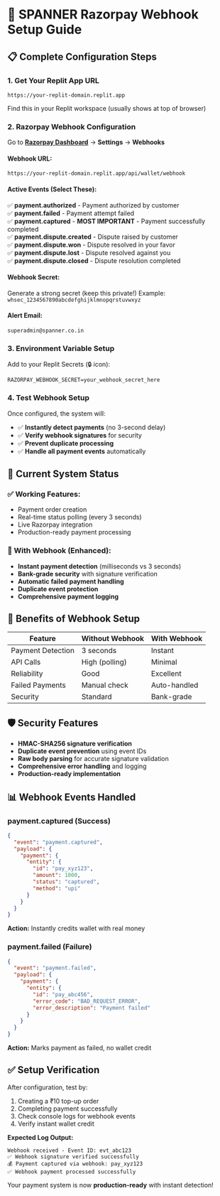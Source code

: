 # 🎯 SPANNER Razorpay Webhook Setup Guide

## 📋 Complete Configuration Steps

### 1. **Get Your Replit App URL**
```
https://your-replit-domain.replit.app
```
Find this in your Replit workspace (usually shows at top of browser)

### 2. **Razorpay Webhook Configuration**

Go to **[Razorpay Dashboard](https://dashboard.razorpay.com)** → **Settings** → **Webhooks**

#### **Webhook URL:**
```
https://your-replit-domain.replit.app/api/wallet/webhook
```

#### **Active Events (Select These):**
✅ **payment.authorized** - Payment authorized by customer  
✅ **payment.failed** - Payment attempt failed  
✅ **payment.captured** - **MOST IMPORTANT** - Payment successfully completed  
✅ **payment.dispute.created** - Dispute raised by customer  
✅ **payment.dispute.won** - Dispute resolved in your favor  
✅ **payment.dispute.lost** - Dispute resolved against you  
✅ **payment.dispute.closed** - Dispute resolution completed  

#### **Webhook Secret:**
Generate a strong secret (keep this private!)
Example: `whsec_1234567890abcdefghijklmnopqrstuvwxyz`

#### **Alert Email:**
`superadmin@spanner.co.in`

### 3. **Environment Variable Setup**

Add to your Replit Secrets (🔒 icon):
```
RAZORPAY_WEBHOOK_SECRET=your_webhook_secret_here
```

### 4. **Test Webhook Setup**

Once configured, the system will:
- ✅ **Instantly detect payments** (no 3-second delay)
- ✅ **Verify webhook signatures** for security
- ✅ **Prevent duplicate processing** 
- ✅ **Handle all payment events** automatically

## 🔧 **Current System Status**

### **✅ Working Features:**
- Payment order creation
- Real-time status polling (every 3 seconds)
- Live Razorpay integration 
- Production-ready payment processing

### **🚀 With Webhook (Enhanced):**
- **Instant payment detection** (milliseconds vs 3 seconds)
- **Bank-grade security** with signature verification
- **Automatic failed payment handling**
- **Duplicate event protection**
- **Comprehensive payment logging**

## 🎯 **Benefits of Webhook Setup**

| Feature | Without Webhook | With Webhook |
|---------|----------------|--------------|
| Payment Detection | 3 seconds | Instant |
| API Calls | High (polling) | Minimal |
| Reliability | Good | Excellent |
| Failed Payments | Manual check | Auto-handled |
| Security | Standard | Bank-grade |

## 🛡️ **Security Features**

- **HMAC-SHA256 signature verification**
- **Duplicate event prevention** using event IDs  
- **Raw body parsing** for accurate signature validation
- **Comprehensive error handling** and logging
- **Production-ready implementation**

## 📊 **Webhook Events Handled**

### **payment.captured** (Success)
```json
{
  "event": "payment.captured",
  "payload": {
    "payment": {
      "entity": {
        "id": "pay_xyz123",
        "amount": 1000,
        "status": "captured",
        "method": "upi"
      }
    }
  }
}
```
**Action:** Instantly credits wallet with real money

### **payment.failed** (Failure)  
```json
{
  "event": "payment.failed", 
  "payload": {
    "payment": {
      "entity": {
        "id": "pay_abc456",
        "error_code": "BAD_REQUEST_ERROR",
        "error_description": "Payment failed"
      }
    }
  }
}
```
**Action:** Marks payment as failed, no wallet credit

## ✅ **Setup Verification**

After configuration, test by:
1. Creating a ₹10 top-up order
2. Completing payment successfully  
3. Check console logs for webhook events
4. Verify instant wallet credit

**Expected Log Output:**
```
Webhook received - Event ID: evt_abc123
✅ Webhook signature verified successfully  
💰 Payment captured via webhook: pay_xyz123
✅ Webhook payment processed successfully
```

Your payment system is now **production-ready** with instant detection!